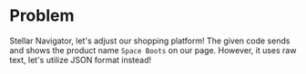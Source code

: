# Problem
Stellar Navigator, let's adjust our shopping platform! The given code sends and 
shows the product name `Space Boots` on our page. However, it uses raw text, 
let's utilize JSON format instead!
